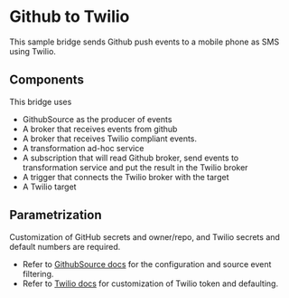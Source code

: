 # Github to Twilio

This sample bridge sends Github push events to a mobile phone as SMS using Twilio.

## Components

This bridge uses

- GithubSource as the producer of events
- A broker that receives events from github
- A broker that receives Twilio compliant events.
- A transformation ad-hoc service
- A subscription that will read Github broker, send events to transformation service and put the result in the Twilio broker
- A trigger that connects the Twilio broker with the target
- A Twilio target

## Parametrization

Customization of GitHub secrets and owner/repo, and Twilio secrets and default numbers are required.

- Refer to [GithubSource docs](https://knative.dev/docs/eventing/samples/github-source/) for the configuration and source event filtering.
- Refer to [Twilio docs](../../docs/targets/twilio.md) for customization of Twilio token and defaulting.

